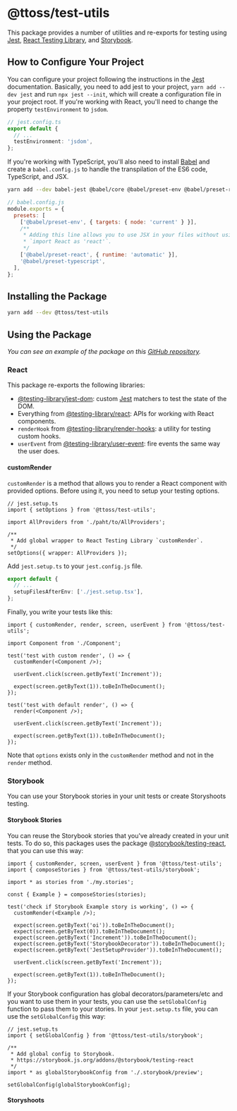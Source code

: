 # @ttoss/test-utils

This package provides a number of utilities and re-exports for testing using [Jest](https://jestjs.io/), [React Testing Library](https://testing-library.com/docs/react-testing-library/intro), and [Storybook](https://storybook.js.org/).

## How to Configure Your Project

You can configure your project following the instructions in the [Jest](https://jestjs.io/) documentation. Basically, you need to add jest to your project, `yarn add --dev jest` and run `npx jest --init`, which will create a configuration file in your project root. If you're working with React, you'll need to change the property `testEnvironment` to `jsdom`.

```ts
// jest.config.ts
export default {
  // ...
  testEnvironment: 'jsdom',
};
```

If you're working with TypeScript, you'll also need to install [Babel](https://jestjs.io/docs/getting-started#using-babel) and create a `babel.config.js` to handle the transpilation of the ES6 code, TypeScript, and JSX.

```sh
yarn add --dev babel-jest @babel/core @babel/preset-env @babel/preset-react @babel/preset-typescript
```

```js
// babel.config.js
module.exports = {
  presets: [
    ['@babel/preset-env', { targets: { node: 'current' } }],
    /**
     * Adding this line allows you to use JSX in your files without using
     * `import React as 'react'`.
     */
    ['@babel/preset-react', { runtime: 'automatic' }],
    '@babel/preset-typescript',
  ],
};
```

## Installing the Package

```sh
yarn add --dev @ttoss/test-utils
```

## Using the Package

_You can see an example of the package on this [GitHub repository]()._

### React

This package re-exports the following libraries:

- [@testing-library/jest-dom](https://github.com/testing-library/jest-dom): custom [Jest](https://jestjs.io/) matchers to test the state of the DOM.
- Everything from [@testing-library/react](https://testing-library.com/docs/react-testing-library/intro/): APIs for working with React components.
- `renderHook` from [@testing-library/render-hooks](https://react-hooks-testing-library.com/): a utility for testing custom hooks.
- `userEvent` from [@testing-library/user-event](https://testing-library.com/docs/ecosystem-user-event/): fire events the same way the user does.

#### customRender

`customRender` is a method that allows you to render a React component with provided options. Before using it, you need to setup your testing options.

```tsx
// jest.setup.ts
import { setOptions } from '@ttoss/test-utils';

import AllProviders from './paht/to/AllProviders';

/**
 * Add global wrapper to React Testing Library `customRender`.
 */
setOptions({ wrapper: AllProviders });
```

Add `jest.setup.ts` to your `jest.config.js` file.

```ts
export default {
  // ...
  setupFilesAfterEnv: ['./jest.setup.tsx'],
};
```

Finally, you write your tests like this:

```tsx
import { customRender, render, screen, userEvent } from '@ttoss/test-utils';

import Component from './Component';

test('test with custom render', () => {
  customRender(<Component />);

  userEvent.click(screen.getByText('Increment'));

  expect(screen.getByText(1)).toBeInTheDocument();
});

test('test with default render', () => {
  render(<Component />);

  userEvent.click(screen.getByText('Increment'));

  expect(screen.getByText(1)).toBeInTheDocument();
});
```

Note that `options` exists only in the `customRender` method and not in the `render` method.

### Storybook

You can use your Storybook stories in your unit tests or create Storyshoots testing.

#### Storybook Stories

You can reuse the Storybook stories that you've already created in your unit tests. To do so, this packages uses the package [@storybook/testing-react](https://github.com/storybookjs/testing-react), that you can use this way:

```tsx
import { customRender, screen, userEvent } from '@ttoss/test-utils';
import { composeStories } from '@ttoss/test-utils/storybook';

import * as stories from './my.stories';

const { Example } = composeStories(stories);

test('check if Storybook Example story is working', () => {
  customRender(<Example />);

  expect(screen.getByText('oi')).toBeInTheDocument();
  expect(screen.getByText(0)).toBeInTheDocument();
  expect(screen.getByText('Increment')).toBeInTheDocument();
  expect(screen.getByText('StorybookDecorator')).toBeInTheDocument();
  expect(screen.getByText('JestSetupProvider')).toBeInTheDocument();

  userEvent.click(screen.getByText('Increment'));

  expect(screen.getByText(1)).toBeInTheDocument();
});
```

If your Storybook configuration has global decorators/parameters/etc and you want to use them in your tests, you can use the `setGlobalConfig` function to pass them to your stories. In your `jest.setup.ts` file, you can use the `setGlobalConfig` this way:

```tsx
// jest.setup.ts
import { setGlobalConfig } from '@ttoss/test-utils/storybook';

/**
 * Add global config to Storybook.
 * https://storybook.js.org/addons/@storybook/testing-react
 */
import * as globalStorybookConfig from './.storybook/preview';

setGlobalConfig(globalStorybookConfig);
```

#### Storyshoots

